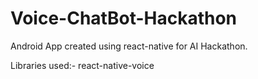 # Voice-ChatBot-Hackathon
Android App created using react-native for AI Hackathon.

Libraries used:- react-native-voice

